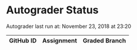 # Autograder Status
Autograder last run at: November 23, 2018 at 23:20

| GitHub ID | Assignment | Graded Branch |
|-----------|------------|---------------|
